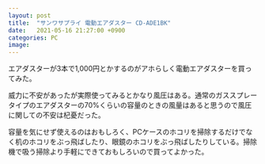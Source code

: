 ```yaml
---
layout: post
title:  "サンワサプライ 電動エアダスター CD-ADE1BK"
date:   2021-05-16 21:27:00 +0900
categories: PC
image: 
---
```

エアダスターが3本で1,000円とかするのがアホらしく電動エアダスターを買ってみた。


<!-- <p><a href="https://www.amazon.co.jp/dp/B083TW2H7S?&linkCode=li2&tag=peipeipe-22&linkId=8f7298596d6544f1aba10b0b11d96b45&language=ja_JP&ref_=as_li_ss_il" target="_blank" rel="nofollow"><img border="0" src="//ws-fe.amazon-adsystem.com/widgets/q?_encoding=UTF8&ASIN=B083TW2H7S&Format= _SL250_&ID=AsinImage&MarketPlace=JP&ServiceVersion=20070822&WS=1&tag=peipeipe-22&language=ja_JP" ></a><img src="https://ir-jp.amazon-adsystem.com/e/ir?t=peipeipe-22&language=ja_JP&l=li2&o=9&a=B083TW2H7S" width="1" height="1" border="0" alt="" style="border:none !important; margin:0px !important;" /></p> <p><a href="https://www.amazon.co.jp/dp/B083TW2H7S?&linkCode=li2&tag=peipeipe-22&linkId=8f7298596d6544f1aba10b0b11d96b45&language=ja_JP&ref_=as_li_ss_il" target="_blank" rel="nofollow">サンワサプライ 電動エアダスター CD-ADE1BK</a></p> -->
威力に不安があったが実際使ってみるとかなり風圧はある。通常のガススプレータイプのエアダスターの70%くらいの容量のときの風量はあると思うので風圧に関しての不安は杞憂だった。


容量を気にせず使えるのはおもしろく、PCケースのホコリを掃除するだけでなく机のホコリをぶっ飛ばしたり、眼鏡のホコリをぶっ飛ばしたりしている。掃除機で吸う掃除より手軽にできておもしろいので買ってよかった。